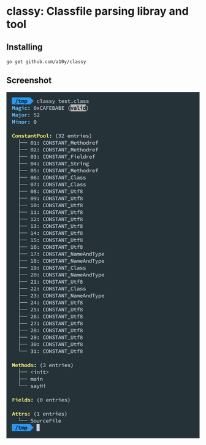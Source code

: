 # classy: Classfile parsing libray and tool

## Installing

```
go get github.com/a10y/classy
```

## Screenshot

![screenshot](./screenshot.png)
